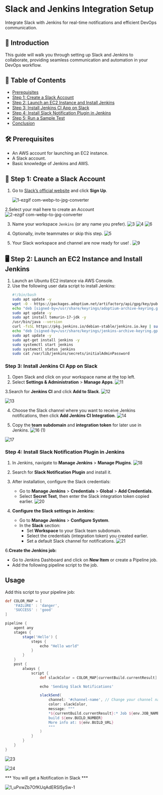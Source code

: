 


# Slack and Jenkins Integration Setup

Integrate Slack with Jenkins for real-time notifications and efficient DevOps communication.

## 🚀 Introduction
This guide will walk you through setting up Slack and Jenkins to collaborate, providing seamless communication and automation in your DevOps workflow.

## 📑 Table of Contents
- [Prerequisites](#prerequisites)
- [Step 1: Create a Slack Account](#step-1-create-a-slack-account)
- [Step 2: Launch an EC2 Instance and Install Jenkins](#step-2-launch-an-ec2-instance-and-install-jenkins)
- [Step 3: Install Jenkins CI App on Slack](#step-3-install-jenkins-ci-app-on-slack)
- [Step 4: Install Slack Notification Plugin in Jenkins](#step-4-install-slack-notification-plugin-in-jenkins)
- [Step 5: Run a Sample Test](#step-5-run-a-sample-test)
- [Conclusion](#conclusion)

## 🛠️ Prerequisites
- An AWS account for launching an EC2 instance.
- A Slack account.
- Basic knowledge of Jenkins and AWS.

## 📝 Step 1: Create a Slack Account

1. Go to [Slack’s official website](https://slack.com) and click **Sign Up**.

   ![1-ezgif com-webp-to-jpg-converter](https://github.com/user-attachments/assets/4d899bce-471f-419f-adcd-59febcddb54d)

2.Select your mail here to create an Account
 ![2-ezgif com-webp-to-jpg-converter](https://github.com/user-attachments/assets/aeb37b90-108f-40d6-af6f-b6d55d765298)

3. Name your workspace `Jenkins` (or any name you prefer).
 ![3](https://github.com/user-attachments/assets/d24b3986-3c72-454e-9a10-13ee9c918ed5)
![4](https://github.com/user-attachments/assets/29adc01b-2a9d-481f-a404-8d2ddc196432)
![6](https://github.com/user-attachments/assets/1df1956e-a16f-4a01-9997-a2768bdc9dfb)

4. Optionally, invite teammates or skip this step.
   ![5](https://github.com/user-attachments/assets/0688fb05-0b0a-45cf-bddc-d26b3d53dba5)

5. Your Slack workspace and channel are now ready for use!
. ![9](https://github.com/user-attachments/assets/33e376b7-17b5-4fcd-a731-77f693eecb4b)


## 🖥️ Step 2: Launch an EC2 Instance and Install Jenkins

1. Launch an Ubuntu EC2 instance via AWS Console.
2. Use the following user data script to install Jenkins:
   ```bash
   #!/bin/bash
   sudo apt update -y
   wget -O - https://packages.adoptium.net/artifactory/api/gpg/key/public | sudo tee /usr/share/keyrings/adoptium-archive-keyring.gpg > /dev/null
   echo "deb [signed-by=/usr/share/keyrings/adoptium-archive-keyring.gpg] https://packages.adoptium.net/artifactory/deb $(awk -F= '/^VERSION_CODENAME/{print$2}' /etc/os-release) main" | sudo tee /etc/apt/sources.list.d/adoptium.list
   sudo apt update -y
   sudo apt install temurin-17-jdk -y
   /usr/bin/java --version
   curl -fsSL https://pkg.jenkins.io/debian-stable/jenkins.io.key | sudo gpg --dearmor -o /usr/share/keyrings/jenkins-archive-keyring.gpg
   echo "deb [signed-by=/usr/share/keyrings/jenkins-archive-keyring.gpg] https://pkg.jenkins.io/debian-stable binary/" | sudo tee /etc/apt/sources.list.d/jenkins.list
   sudo apt update -y
   sudo apt-get install jenkins -y
   sudo systemctl start jenkins
   sudo systemctl status jenkins
   sudo cat /var/lib/jenkins/secrets/initialAdminPassword

### Step 3: Install Jenkins CI App on Slack
1. Open Slack and click on your workspace name at the top left.
2. Select **Settings & Administration** > **Manage Apps**.
   ![11](https://github.com/user-attachments/assets/96867830-6f0e-4925-a05b-a7a0c39f4003)

3.Search for **Jenkins CI** and click **Add to Slack**.
 ![12](https://github.com/user-attachments/assets/f94aedef-b3ed-4c39-abaa-5a638477e01e)

![13](https://github.com/user-attachments/assets/94ee5557-0453-4005-b943-34c5e908fea8)

4. Choose the Slack channel where you want to receive Jenkins notifications, then click **Add Jenkins CI Integration**.
   ![14](https://github.com/user-attachments/assets/edbe08f6-534e-409c-82fc-a6d9a26bf5bb)


5. Copy the **team subdomain** and **integration token** for later use in Jenkins.
 ![16 (1)](https://github.com/user-attachments/assets/e9b5d182-56e8-4409-a440-648cacc3a1c2)

 ![17](https://github.com/user-attachments/assets/f71d7698-cb4c-420a-8582-29d9f79ebedb)




### Step 4: Install Slack Notification Plugin in Jenkins
1. In Jenkins, navigate to **Manage Jenkins** > **Manage Plugins**.
   ![18](https://github.com/user-attachments/assets/72f3015c-8a84-40ed-98ad-4b5c3a50ecaf)

2. Search for **Slack Notification Plugin** and install it.
4. After installation, configure the Slack credentials:
   - Go to **Manage Jenkins** > **Credentials** > **Global** > **Add Credentials**.
   - Select **Secret Text**, then enter the Slack integration token copied earlier.
     ![20](https://github.com/user-attachments/assets/ce060509-d7f3-4341-a913-2341cd582324)

5. **Configure the Slack settings in Jenkins:**
   - Go to **Manage Jenkins** > **Configure System**.
   - In the **Slack** section:
     - Set **Workspace** to your Slack team subdomain.
     - Select the credentials (integration token) you created earlier.
     - Set a default Slack channel for notifications.
       ![21](https://github.com/user-attachments/assets/749b2881-751e-4c9e-8d9d-ae29ce04e691)

6.**Create the Jenkins job:**
   - Go to Jenkins Dashboard and click on **New Item** or create a Pipeline job.
   - Add the following pipeline script to the job.

## Usage

Add this script to your pipeline job:

```groovy
def COLOR_MAP = [
    'FAILURE' : 'danger',
    'SUCCESS' : 'good'
]

pipeline {
    agent any
    stages {
        stage('Hello') {
            steps {
                echo "Hello world"
            }
        }
    }
    post {
        always {
            script {
                def slackColor = COLOR_MAP[currentBuild.currentResult] ?: 'warning' // Default to 'warning' if the result is not explicitly defined

                echo 'Sending Slack Notifications'

                slackSend(
                    channel: '#channel-name', // Change your channel name
                    color: slackColor,
                    message: """
                    *${currentBuild.currentResult}:* Job ${env.JOB_NAME}
                    build ${env.BUILD_NUMBER}
                    More info at: ${env.BUILD_URL}
                    """
                )
            }
        }
    }
}
```

![23](https://github.com/user-attachments/assets/b900aee8-db33-421e-b513-33e3b021f95b)

![24](https://github.com/user-attachments/assets/e5c5fe58-ab70-4434-86e1-26fe02f66d9b)

*** You will get a Notification in Slack ***


![1_uPxwZb7OfKUqAdERSl5ySw-_1_](https://github.com/user-attachments/assets/f88d10e2-5243-4fd6-8fa3-2cd961bd3efc)



